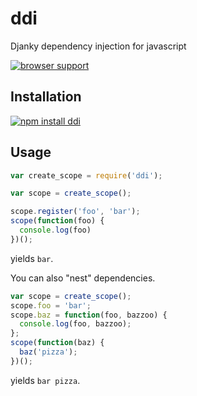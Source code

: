 ddi
===
Djanky dependency injection for javascript

[![browser support](https://ci.testling.com/apechimp/ddi.png)
](https://ci.testling.com/apechimp/ddi)

Installation
------------

[![npm install ddi](https://nodei.co/npm/ddi.png)](https://npmjs.org/package/ddi)

Usage
-----

```javascript
var create_scope = require('ddi');

var scope = create_scope();

scope.register('foo', 'bar');
scope(function(foo) {
  console.log(foo)
})();
```
yields ``bar``.

You can also "nest" dependencies.

```javascript
var scope = create_scope(); 
scope.foo = 'bar';
scope.baz = function(foo, bazzoo) {
  console.log(foo, bazzoo);
};
scope(function(baz) {
  baz('pizza');
})();
```
yields ``bar pizza``.

